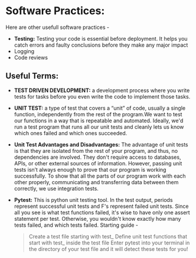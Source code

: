 # Software Practices:
Here are other usefull software practices - 
* **Testing:** Testing your code is essential before deployment. It helps you catch errors and faulty conclusions before they make any major impact
* Logging
* Code reviews



## Useful Terms:

* **TEST DRIVEN DEVELOPMENT:** a development process where you write tests for tasks before you even write the code to implement those tasks.
* **UNIT TEST:** a type of test that covers a “unit” of code, usually a single function, independently from the rest of the program.We want to test our functions in a way that is repeatable and automated. Ideally, we'd run a test program that runs all our unit tests and cleanly lets us know which ones failed and which ones succeeded.
* **Unit Test Advantages and Disadvantages:**
The advantage of unit tests is that they are isolated from the rest of your program, and thus, no dependencies are involved. They don't require access to databases, APIs, or other external sources of information. However, passing unit tests isn’t always enough to prove that our program is working successfully. To show that all the parts of our program work with each other properly, communicating and transferring data between them correctly, we use integration tests.

* **Pytest:** This is python unit testing tool. In the test output, periods represent successful unit tests and F's represent failed unit tests. Since all you see is what test functions failed, it's wise to have only one assert statement per test. Otherwise, you wouldn't know exactly how many tests failed, and which tests failed. Starting guide -
  > Create a test file starting with test_
  > Define unit test functions that start with test_ inside the test file
  > Enter pytest into your terminal in the directory of your test file and it will detect these tests for you!

